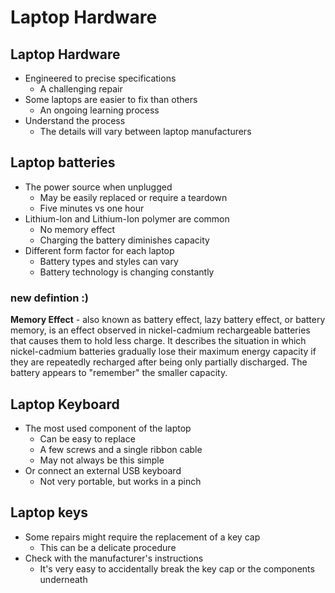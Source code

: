 # Laptop Hardware


## Laptop Hardware

* Engineered to precise specifications
    * A challenging repair
* Some laptops are easier to fix than others
    * An ongoing learning process
* Understand the process
    * The details will vary between laptop manufacturers 


## Laptop batteries

* The power source when unplugged
    * May be easily replaced or require a teardown
    * Five minutes vs one hour
* Lithium-Ion and Lithium-Ion polymer are common
    * No memory effect
    * Charging the battery diminishes capacity
* Different form factor for each laptop
    * Battery types and styles can vary
    * Battery technology is changing constantly


### new defintion :)

**Memory Effect** - also known as battery effect, lazy battery effect, or battery memory, is an effect observed in nickel-cadmium rechargeable batteries that causes them to hold less charge. It describes the situation in which nickel-cadmium batteries gradually lose their maximum energy capacity if they are repeatedly recharged after being only partially discharged. The battery appears to "remember" the smaller capacity.


## Laptop Keyboard

* The most used component of the laptop
    * Can be easy to replace
    * A few screws and a single ribbon cable
    * May not always be this simple
* Or connect an external USB keyboard
    * Not very portable, but works in a pinch


## Laptop keys

* Some repairs might require the replacement of a key cap
    * This can be a delicate procedure
* Check with the manufacturer's instructions
    * It's very easy to accidentally break the key cap or the components
      underneath










